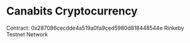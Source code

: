 # Canabits Cryptocurrency
Contract: 0x287086cecdde4a519a0fa9ced5980d818448544e
Rinkeby Testnet Network

